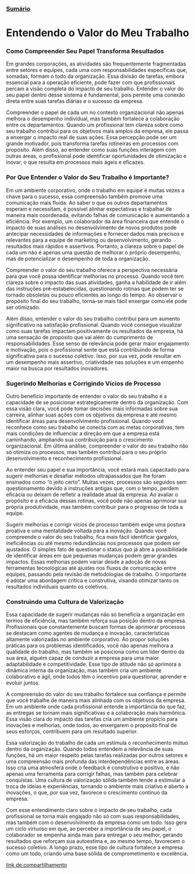 ### [Sumário](<https://maksoud.github.io/Sumário>)

# Entendendo o Valor do Meu Trabalho

### Como Compreender Seu Papel Transforma Resultados

Em grandes corporações, as atividades são frequentemente fragmentadas entre setores e equipes, cada uma com responsabilidades específicas que, somadas, formam o todo da organização. Essa divisão de tarefas, embora essencial para a operação eficiente, pode fazer com que profissionais percam a visão completa do impacto de seu trabalho. Entender o valor do seu papel dentro desse sistema é fundamental, pois permite uma conexão direta entre suas tarefas diárias e o sucesso da empresa.

Compreender o papel de cada um no contexto organizacional não apenas melhora o desempenho individual, mas também fortalece a colaboração entre os departamentos. Quando um profissional tem clareza sobre como seu trabalho contribui para os objetivos mais amplos da empresa, ele passa a enxergar o impacto real de suas ações. Essa percepção pode ser um grande motivador, pois transforma tarefas rotineiras em processos com propósito. Além disso, ao entender como suas funções interagem com outras áreas, o profissional pode identificar oportunidades de otimização e inovar, o que resulta em processos mais ágeis e eficazes.

### Por Que Entender o Valor do Seu Trabalho é Importante?

Em um ambiente corporativo, onde o trabalho em equipe é muitas vezes a chave para o sucesso, essa compreensão também promove uma comunicação mais fluida. Ao saber o que os outros departamentos esperam e necessitam, é possível alinhar expectativas e trabalhar de maneira mais coordenada, evitando falhas de comunicação e aumentando a eficiência. Por exemplo, um colaborador da área financeira que entende o impacto de suas análises no desenvolvimento de novos produtos pode antecipar necessidades de informações e fornecer dados mais precisos e relevantes para a equipe de marketing ou desenvolvimento, gerando resultados mais rápidos e assertivos. Portanto, a clareza sobre o papel de cada um não é apenas uma questão de melhorar o próprio desempenho, mas de potencializar o desempenho de toda a organização.

Compreender o valor do seu trabalho oferece a perspectiva necessária para que você possa identificar melhorias no processo. Quando você tem clareza sobre o impacto das suas atividades, ganha a habilidade de ir além das instruções pré-estabelecidas, questionando rotinas que podem ter se tornado obsoletas ou pouco eficientes ao longo do tempo. Ao observar o propósito final do seu trabalho, torna-se mais fácil enxergar como ele pode ser otimizado.

Além disso, entender o valor do seu trabalho contribui para um aumento significativo na satisfação profissional. Quando você consegue visualizar como suas tarefas impactam positivamente os resultados da empresa, há uma sensação de propósito que vai além do cumprimento de responsabilidades. Esse senso de relevância pode gerar maior engajamento e motivação, pois o profissional sente que está contribuindo de forma significativa para o sucesso coletivo. Isso, por sua vez, pode resultar em um desempenho mais assertivo, criatividade nas soluções e um empenho maior na busca por resultados inovadores.

### Sugerindo Melhorias e Corrigindo Vícios de Processo

Outro benefício importante de entender o valor do seu trabalho é a capacidade de se posicionar estrategicamente dentro da organização. Com essa visão clara, você pode tomar decisões mais informadas sobre sua carreira, alinhar suas ações com os objetivos da empresa e até mesmo identificar áreas para desenvolvimento profissional. Quando você reconhece como seu trabalho se conecta com as metas corporativas, tem mais condições de influenciar a direção em que a empresa está caminhando, ampliando sua contribuição para o crescimento organizacional. Em última análise, compreender o valor do seu trabalho não só otimiza os processos, mas também contribui para o seu próprio desenvolvimento e reconhecimento profissional.

Ao entender seu papel e sua importância, você estará mais capacitado para sugerir melhorias e desafiar métodos ultrapassados que lhe foram ensinados como “o jeito certo”. Muitas vezes, processos são seguidos sem questionamento devido a instruções antigas que, com o tempo, perdem eficácia ou deixam de refletir a realidade atual da empresa. Ao avaliar o propósito e a eficácia dessas rotinas, você pode não apenas aprimorar sua própria produtividade, mas também contribuir para o progresso de toda a equipe.

Sugerir melhorias e corrigir vícios de processo também exige uma postura proativa e uma mentalidade voltada para a inovação. Quando você compreende o valor do seu trabalho, fica mais fácil identificar gargalos, ineficiências ou até mesmo redundâncias nos processos que podem ser ajustados. O simples fato de questionar o status quo já abre a possibilidade de identificar áreas em que pequenas mudanças podem gerar grandes impactos. Essas melhorias podem variar desde a adoção de novas ferramentas tecnológicas até ajustes nos fluxos de comunicação entre equipes, passando pela revisão de metodologias de trabalho. O importante é adotar uma abordagem crítica e construtiva, visando otimizar tanto os resultados individuais quanto os coletivos.

### Construindo uma Cultura de Valorização

Essa capacidade de sugerir mudanças não só beneficia a organização em termos de eficiência, mas também reforça sua posição dentro da empresa. Profissionais que constantemente buscam formas de aprimorar processos se destacam como agentes de mudança e inovação, características altamente valorizadas no ambiente corporativo. Ao propor soluções práticas para os problemas identificados, você não apenas melhora a qualidade do trabalho, mas também se posiciona como um líder dentro da sua área, alguém capaz de conduzir a empresa para uma maior adaptabilidade e competitividade. Esse tipo de atitude não só aprimora a dinâmica interna da organização, mas também cria um ambiente colaborativo e ágil, onde todos têm o incentivo para questionar, aprender e evoluir juntos.

A compreensão do valor do seu trabalho fortalece sua confiança e permite que você trabalhe de maneira mais alinhada com os objetivos da empresa. Em um ambiente onde cada profissional entende a importância do que faz, as entregas se tornam mais significativas e a colaboração mais harmônica. Essa visão clara do impacto das tarefas cria um ambiente propício para inovações e melhorias, onde todos, ao enxergarem o propósito final de seus esforços, contribuem para um resultado superior.

Essa valorização do trabalho de cada um estimula o reconhecimento mútuo dentro da organização. Quando todos entendem a relevância de suas funções, há um maior respeito pelas tarefas realizadas por outros setores e uma compreensão mais profunda das interdependências entre as áreas. Isso cria uma atmosfera onde o feedback é construtivo e positivo, e não apenas uma ferramenta para corrigir falhas, mas também para celebrar conquistas. Uma cultura de valorização sólida também tende a estimular a troca de ideias e experiências, tornando o ambiente mais criativo e aberto a inovações, o que, por sua vez, favorece o crescimento contínuo da empresa.

Com esse entendimento claro sobre o impacto de seu trabalho, cada profissional se torna mais engajado não só com suas responsabilidades, mas também com o desenvolvimento da empresa como um todo. Isso gera um ciclo virtuoso em que, ao perceber a importância de seu papel, o colaborador se empenha ainda mais para entregar o seu melhor, gerando resultados que reforçam sua autoestima e, ao mesmo tempo, favorecem o sucesso coletivo. A longo prazo, esse tipo de cultura fortalece a empresa como um todo, criando uma base sólida de comprometimento e excelência.

[link de compartilhamento](<https://maksoud.github.io/Mente%20e%20Estudos/Entendendo%20o%20Valor%20do%20Meu%20Trabalho>)